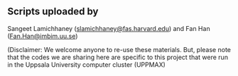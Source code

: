 ## Scripts uploaded by

Sangeet Lamichhaney (slamichhaney@fas.harvard.edu) and Fan Han (Fan.Han@imbim.uu.se)

(Disclaimer: We welcome anyone to re-use these materials. But, please note that the codes we are sharing here are specific to this project that were run in the Uppsala University computer cluster (UPPMAX)
